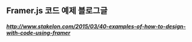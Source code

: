 ## Framer.js 코드 예제 블로그글

##### http://www.stakelon.com/2015/03/40-examples-of-how-to-design-with-code-using-framer